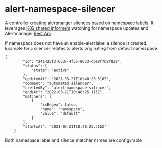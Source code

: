 # alert-namespace-silencer
A controller creating alertmanger silences based on namespace labels.
It leverages [K8S shared informers](https://www.cncf.io/blog/2019/10/15/extend-kubernetes-via-a-shared-informer/) watching for namespace updates and Alertmanager [Rest Api](https://github.com/prometheus/alertmanager/blob/master/api/v2/openapi.yaml)

If namespace does not have an enable-alert label a silence is created.
Example for a silencer related to alerts originating from default namespace
```
{
        "id": "241425f3-6537-4f55-8633-db09f7b8f839",
        "status": {
            "state": "active"
        },
        "updatedAt": "2021-03-21T10:48:25.316Z",
        "comment": "automated silencer",
        "createdBy": "alert-namespace-silencer",
        "endsAt": "2022-03-21T10:48:25.115Z",
        "matchers": [
            {
                "isRegex": false,
                "name": "namespace",
                "value": "default"
            }
        ],
        "startsAt": "2021-03-21T10:48:25.316Z"
    }
```

Both namespace label and silence matcher names are configurable
